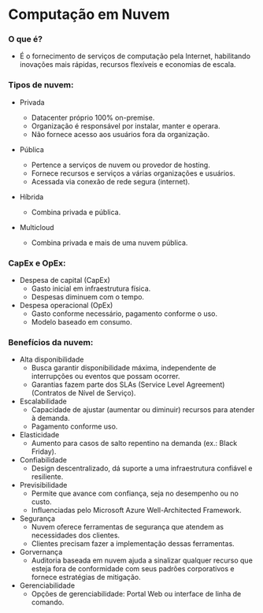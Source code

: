# Computação em Nuvem

### O que é?
- É o fornecimento de serviços de computação pela Internet, habilitando inovações mais rápidas, recursos flexíveis e economias de escala.

### Tipos de nuvem:
- Privada
  - Datacenter próprio 100% on-premise.
  - Organização é responsável por instalar, manter e operara.
  - Não fornece acesso aos usuários fora da organização.
 
- Pública
  - Pertence a serviços de nuvem ou provedor de hosting.
  - Fornece recursos e serviços a várias organizações e usuários.
  - Acessada via conexão de rede segura (internet).

- Híbrida
  - Combina privada e pública.

- Multicloud
  - Combina privada e mais de uma nuvem pública.
 
### CapEx e OpEx:
- Despesa de capital (CapEx)
  - Gasto inicial em infraestrutura física.
  - Despesas diminuem com o tempo.
- Despesa operacional (OpEx)
  - Gasto conforme necessário, pagamento conforme o uso.
  - Modelo baseado em consumo.
 
### Benefícios da nuvem:
- Alta disponibilidade
  - Busca garantir disponibilidade máxima, independente de interrupções ou eventos que possam ocorrer.
  - Garantias fazem parte dos SLAs (Service Level Agreement)(Contratos de Nível de Serviço).
- Escalabilidade
  - Capacidade de ajustar (aumentar ou diminuir) recursos para atender à demanda.
  - Pagamento conforme uso.
- Elasticidade
  - Aumento para casos de salto repentino na demanda (ex.: Black Friday).
- Confiabilidade
  - Design descentralizado, dá suporte a uma infraestrutura confiável e resiliente.
- Previsibilidade
  - Permite que avance com confiança, seja no desempenho ou no custo.
  - Influenciadas pelo Microsoft Azure Well-Architected Framework.
- Segurança
  - Nuvem oferece ferramentas de segurança que atendem as necessidades dos clientes.
  - Clientes precisam fazer a implementação dessas ferramentas.
- Gorvernança
  - Auditoria baseada em nuvem ajuda a sinalizar qualquer recurso que esteja fora de conformidade com seus padrões corporativos e fornece estratégias de mitigação.
- Gerenciabilidade
  - Opções de gerenciabilidade: Portal Web ou interface de linha de comando.
